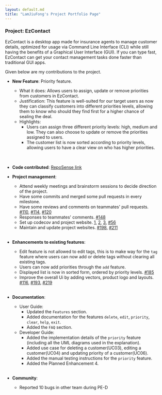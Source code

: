 ```yaml
---
layout: default.md
title: "LamJiuFong's Project Portfolio Page"
---
```


### Project: EzContact

EzContact is a desktop app made for insurance agents to manage customer details,
optimized for usage via Command Line Interface (CLI) while still having the benefits of a Graphical User Interface (GUI).
If you can type fast, EzContact can get your contact management tasks done faster than traditional GUI apps.

Given below are my contributions to the project.

* **New Feature**: Priority feature.
  * What it does: Allows users to assign, update or remove priorities from customers in EzContact.
  * Justification: This feature is well-suited for our target users as now they can classify customers into different 
  priorities levels, allowing them to know who should they find first for a higher chance of sealing the deal.
  * Highlights: 
    * Users can assign three different priority levels: high, medium and low. They can also choose to update or remove the 
    priorities assigned to users. 
    * The customer list is now sorted according to priority levels, allowing users to have a clear view on who has higher priorities. 
  <br/>
  <br/>
* **Code contributed**: [RepoSense link](https://nus-cs2103-ay2324s1.github.io/tp-dashboard/?search=LamJiuFong&breakdown=false&sort=groupTitle%20dsc&sortWithin=title&since=2023-09-22&timeframe=commit&mergegroup=&groupSelect=groupByRepos)


* **Project management**:
  * Attend weekly meetings and brainstorm sessions to decide direction of the project. 
  * Have some commits and merged some pull requests in every milestone.
  * Have some reviews and comments on teammates' pull requests. [#110](https://github.com/AY2324S1-CS2103T-W16-2/tp/pull/110), [#114](https://github.com/AY2324S1-CS2103T-W16-2/tp/pull/114), [#120](https://github.com/AY2324S1-CS2103T-W16-2/tp/pull/120)
  * Responses to teammates' comments. [#148](https://github.com/AY2324S1-CS2103T-W16-2/tp/pull/148)
  * Set up codecov and project website. [1](https://github.com/nus-cs2103-AY2324S1/tp/commit/705ebf91061fa5b9d4a1449c228687621a3ea1c1), [2](https://github.com/nus-cs2103-AY2324S1/tp/commit/4f3eeea37ef77acc9f89cded9f1d90859e712320), [3](https://github.com/nus-cs2103-AY2324S1/tp/commit/5cc1c387611804cd0d7a591eb14b3b29a95b80e3), [#56](https://github.com/AY2324S1-CS2103T-W16-2/tp/pull/56)
  * Maintain and update project websites. [#198](https://github.com/AY2324S1-CS2103T-W16-2/tp/pull/198), [#211](https://github.com/AY2324S1-CS2103T-W16-2/tp/pull/211)
    <br/>
    <br/>

* **Enhancements to existing features**:
  * Edit feature is not allowed to edit tags, this is to make way for the `tag` feature where users can now add or delete tags without clearing all existing tags.
  * Users can now add priorities through the `add` feature.
  * Displayed list is now in sorted form, ordered by priority levels. [#185](https://github.com/AY2324S1-CS2103T-W16-2/tp/pull/185)
  * Improve the overall Ui by adding vectors, product logo and layouts. [#116](https://github.com/AY2324S1-CS2103T-W16-2/tp/pull/116), [#193](https://github.com/AY2324S1-CS2103T-W16-2/tp/pull/193), [#219](https://github.com/AY2324S1-CS2103T-W16-2/tp/pull/219)
    <br/>
    <br/>

* **Documentation**:
  * User Guide:
    * Updated the `Features` section.
    * Added documentation for the features `delete`, `edit`, `priority`, `clear`, `help`, `exit`.
    * Added the `FAQ` section.
  * Developer Guide:
    * Added the implementation details of the `priority` feature (including all the UML diagrams used in the explanation).
    * Added use case for deleting a customer(UC03), editing a customer(UC04) and updating priority of a customer(UC06).
    * Added the manual testing instructions for the `priority` feature.
    * Added the Planned Enhancement 4.
      <br/>
      <br/>
* **Community**:
  * Reported 10 bugs in other team during PE-D


